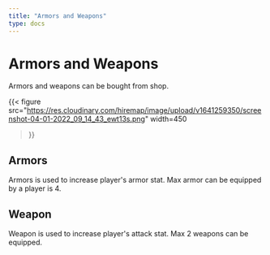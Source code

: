 ```yaml
---
title: "Armors and Weapons"
type: docs
---
```



# Armors and Weapons
Armors and weapons can be bought from shop.

{{< figure
  src="https://res.cloudinary.com/hiremap/image/upload/v1641259350/screenshot-04-01-2022_09_14_43_ewt13s.png" 
  width=450
>}}

## Armors
Armors is used to increase player's armor stat. Max armor can be equipped by a
player is 4.

## Weapon
Weapon is used to increase player's attack stat. Max 2 weapons can be equipped.
